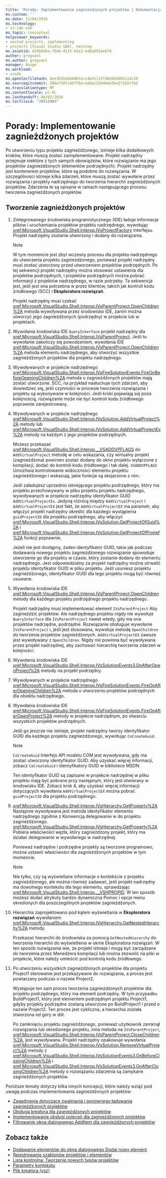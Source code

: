 ```yaml
---
title: 'Porady: Implementowanie zagnieżdżonych projektów | Dokumentacja firmy Microsoft'
ms.custom: ''
ms.date: 11/04/2016
ms.technology:
- vs-ide-sdk
ms.topic: conceptual
helpviewer_keywords:
- nested projects, implementing
- projects [Visual Studio SDK], nesting
ms.assetid: d20b8d6a-f0e0-4115-b3a3-edda893ae678
author: gregvanl
ms.author: gregvanl
manager: douge
ms.workload:
- vssdk
ms.openlocfilehash: bee3b5bebb8067ecc4bd1115f46d4b668b114c50
ms.sourcegitcommit: 206e738fc45ff8ec4ddac2dd484e5be37192cfbd
ms.translationtype: MT
ms.contentlocale: pl-PL
ms.lasthandoff: 08/03/2018
ms.locfileid: "39512903"
---
```

# <a name="how-to-implement-nested-projects"></a>Porady: Implementowanie zagnieżdżonych projektów

Po utworzeniu typu projektu zagnieżdżonego, istnieje kilka dodatkowych kroków, które muszą zostać zaimplementowane. Projekt nadrzędny przejmuje niektóre z tych samych obowiązków, które rozwiązanie ma jego projektów zagnieżdżonych (elementów podrzędnych). Projekt nadrzędny jest kontenerem projektów, które są podobne do rozwiązania. W szczególności istnieje kilka zdarzeń, które muszą zostać wywołane przez rozwiązania i projekty nadrzędnego do tworzenia hierarchii zagnieżdżonych projektów. Zdarzenia te są opisane w ramach następującego procesu tworzenia zagnieżdżonych projektów.

## <a name="create-nested-projects"></a>Tworzenie zagnieżdżonych projektów

1.  Zintegrowanego środowiska programistycznego (IDE) ładuje informacje plików i uruchamiania projektów projektu nadrzędnego, wywołując <xref:Microsoft.VisualStudio.Shell.Interop.IVsProjectFactory> interfejsu. Projekt nadrzędny zostanie utworzony i dodany do rozwiązania.

    > [!NOTE]
    > W tym momencie jest zbyt wczesny procesu dla projektu nadrzędnego do utworzenia projektu zagnieżdżonego, ponieważ projekt nadrzędny musi zostać utworzony przed utworzeniem projektów podrzędnych. Po tej sekwencji projekt nadrzędny można stosować ustawienia dla projektów podrzędnych, i projektów podrzędnych można pobrać informacji z projektów nadrzędnego, w razie potrzeby. Ta sekwencja jest, jeśli jest ona potrzebna w przez klientów, takich jak kontroli kodu źródłowego (SCC) i **Eksploratora rozwiązań**.

     Projekt nadrzędny musi czekać <xref:Microsoft.VisualStudio.Shell.Interop.IVsParentProject.OpenChildren%2A> metoda wywoływana przez środowisko IDE, zanim można utworzyć jego zagnieżdżonych (podrzędny) w projekcie lub w projektach.

2.  Wywołania środowiska IDE `QueryInterface` projekt nadrzędny dla <xref:Microsoft.VisualStudio.Shell.Interop.IVsParentProject>. Jeśli to wywołanie zakończy się powodzeniem, wywołania IDE <xref:Microsoft.VisualStudio.Shell.Interop.IVsParentProject.OpenChildren%2A> metoda elementu nadrzędnego, aby otworzyć wszystkie zagnieżdżonych projektów dla projektu nadrzędnego.

3.  Wywoływanych w projekcie nadrzędnego <xref:Microsoft.VisualStudio.Shell.Interop.IVsFireSolutionEvents.FireOnBeforeOpeningChildren%2A> metoda o zagnieżdżonych projektów mają zostać utworzone. SCC, na przykład nasłuchuje tych zdarzeń, aby dowiedzieć się, jeśli czynności w procesie tworzenia rozwiązania i projektu są wykonywane w kolejności. Jeśli kroki pojawiają się poza kolejnością, rozwiązanie może nie być kontroli kodu źródłowego poprawnie zarejestrowany.

4.  Wywoływanych w projekcie nadrzędnego <xref:Microsoft.VisualStudio.Shell.Interop.IVsSolution.AddVirtualProject%2A> metody lub <xref:Microsoft.VisualStudio.Shell.Interop.IVsSolution.AddVirtualProjectEx%2A> metody na każdym z jego projektów podrzędnych.

     Możesz przekazać <xref:Microsoft.VisualStudio.Shell.Interop.__VSADDVPFLAGS> do `AddVirtualProject` metodę w celu wskazania, czy wirtualny projekt (zagnieżdżona) powinien zostać dodany do okno projektu wyłączone z kompilacji, dodać do kontroli kodu źródłowego i tak dalej. `VSADDVPFLAGS` Umożliwia kontrolowanie widoczności elementu projektu zagnieżdżonego i wskazują, jakie funkcje są skojarzone z nim.

     Jeśli załadujesz uprzednio istniejącego projektu podrzędnego, który ma projektu przechowywany w pliku projektu projektu nadrzędnego, wywoływanych w projekcie nadrzędny identyfikator GUID `AddVirtualProjectEx`. Jedyną różnicą między `AddVirtualProject` i `AddVirtualProjectEX` jest fakt, że `AddVirtualProjectEX` ma parametr, aby włączyć projekt nadrzędny określić dla każdego wystąpienia `guidProjectID` dla projektu podrzędnego, aby włączyć <xref:Microsoft.VisualStudio.Shell.Interop.IVsSolution.GetProjectOfGuid%2A> i <xref:Microsoft.VisualStudio.Shell.Interop.IVsSolution.GetProjectOfProjref%2A> funkcji poprawnie.

     Jeżeli nie jest dostępny, żaden identyfikator GUID, takie jak podczas dodawania nowego projektu zagnieżdżonego rozwiązanie spowoduje utworzenie go dla projektu w czasie, który zostanie dodany do elementu nadrzędnego. Jest odpowiedzialny za projekt nadrzędny można utrwalić projektu identyfikator GUID w pliku projektu. Jeśli usuniesz projektu zagnieżdżonego, identyfikator GUID dla tego projektu mogą być również usuwane.

5.  Wywołania środowiska IDE <xref:Microsoft.VisualStudio.Shell.Interop.IVsParentProject.OpenChildren> metody dla każdego projektu podrzędnego projektu nadrzędnego.

     Projekt nadrzędny musi implementować element `IVsParentProject` Aby zagnieździć projektów. Ale nadrzędnego projektu nigdy nie wywołuje `QueryInterface` dla `IVsParentProject` nawet wtedy, gdy ma ona projektów nadrzędne, podrzędne. Rozwiązanie obsługuje wywołanie `IVsParentProject` i, jeśli jest stosowana, wywołuje metodę `OpenChildren` do tworzenia projektów zagnieżdżonych. `AddVirtualProjectEX` zawsze jest wywoływany z `OpenChildren`. Nigdy nie powinna być wywoływana przez projekt nadrzędnej, aby zachować hierarchię tworzenia zdarzeń w kolejności.

6.  Wywołania środowiska IDE <xref:Microsoft.VisualStudio.Shell.Interop.IVsSolutionEvents3.OnAfterOpenProject%2A> metody na projekt podrzędny.

7.  Wywoływanych w projekcie nadrzędnego <xref:Microsoft.VisualStudio.Shell.Interop.IVsFireSolutionEvents.FireOnAfterOpeningChildren%2A> metoda o utworzeniu projektów podrzędnych dla obiektu nadrzędnego.

8.  Wywołania środowiska IDE <xref:Microsoft.VisualStudio.Shell.Interop.IVsFireSolutionEvents.FireOnAfterOpenProject%2A> metody w projekcie nadrzędnym, po otwarciu wszystkich projektów podrzędnych.

     Jeśli go jeszcze nie istnieje, projekt nadrzędny tworzy identyfikator GUID dla każdego projektu zagnieżdżonego, wywołując `CoCreateGuid`.

    > [!NOTE]
    > `CoCreateGuid` Interfejs API modelu COM jest wywoływana, gdy ma zostać utworzony identyfikator GUID. Aby uzyskać więcej informacji, zobacz `CoCreateGuid` i identyfikatory GUID w bibliotece MSDN.

     Ten identyfikator GUID są zapisane w projekcie nadrzędnej w pliku projektu mają być pobrane przy następnym, który jest otwierany w środowisku IDE. Zobacz krok 4, aby uzyskać więcej informacji dotyczących wywołania `AddVirtualProjectEX` można pobrać `guidProjectID` dla projektu podrzędnego.

9. <xref:Microsoft.VisualStudio.Shell.Interop.IVsHierarchy.GetProperty%2A> Następnie wywoływana jest metoda identyfikator elementu nadrzędnego zgodnie z Konwencją delegowanie w do projektu zagnieżdżonego. <xref:Microsoft.VisualStudio.Shell.Interop.IVsHierarchy.GetProperty%2A> Pobiera właściwości węzła, który zagnieżdżony projekt, który ma działać delegowanie w wywołanego w nadrzędnej.

     Ponieważ nadrzędne i podrzędne projekty są tworzone programowo, można ustawić właściwości dla zagnieżdżonych projektów w tym momencie.

    > [!NOTE]
    > Nie tylko, czy są wyświetlane informacje o kontekście z projektu zagnieżdżonego, ale można również zadawać, jeśli projekt nadrzędny ma dowolnego kontekstu dla tego elementu, sprawdzając <xref:Microsoft.VisualStudio.Shell.Interop.__VSHPROPID>. W ten sposób możesz dodać atrybuty bardzo dynamiczna Pomoc i opcje menu określonych dla poszczególnych projektów zagnieżdżonych.

10. Hierarchia zaprojektowano pod kątem wyświetlania w **Eksploratora rozwiązań** wywołaniem <xref:Microsoft.VisualStudio.Shell.Interop.IVsHierarchy.GetNestedHierarchy%2A> metody.

     Przekazać hierarchii do środowiska za pomocą `GetNestedHierarchy` do tworzenia hierarchii do wyświetlenia w oknie Eksploratora rozwiązań. W ten sposób rozwiązania wie, że projekt istnieje i mogą być zarządzane do tworzenia przez Menedżera kompilacji lub można zezwolić na pliki w projekcie, które należy umieścić pod kontrolą kodu źródłowego.

11. Po utworzeniu wszystkich zagnieżdżonych projektów dla projektu Project1 sterowanie jest przekazywane do rozwiązania, a proces jest powtarzany podczas o nazwie Project2.

     Występuje ten sam proces tworzenia zagnieżdżonych projektów dla projektu podrzędnego, który ma element podrzędny. W tym przypadku BuildProject1, który jest elementem podrzędnym projektu Project1, gdyby projekty podrzędne zostaną utworzone po BuildProject1 i przed o nazwie Project2. Ten proces jest cykliczna, a hierarchia została stworzona od góry w dół.

     Po zamknięciu projektu zagnieżdżonego, ponieważ użytkownik zamknął rozwiązania lub określonego projektu, inna metoda na `IVsParentProject`, <xref:Microsoft.VisualStudio.Shell.Interop.IVsParentProject.CloseChildren%2A>, jest wywoływana. Projekt nadrzędny opakowuje wywołania <xref:Microsoft.VisualStudio.Shell.Interop.IVsSolution.RemoveVirtualProject%2A> metody z <xref:Microsoft.VisualStudio.Shell.Interop.IVsSolutionEvents3.OnBeforeClosingChildren%2A> i <xref:Microsoft.VisualStudio.Shell.Interop.IVsSolutionEvents3.OnAfterClosingChildren%2A> metody o rozwiązaniu zdarzenia są zamykane zagnieżdżonych projektów.

Poniższe tematy dotyczy kilka innych koncepcji, które należy wziąć pod uwagę podczas implementowania zagnieżdżonych projektów:

- [Zagadnienia dotyczące zwalniania i ponownego ładowania zagnieżdżonych projektów](../../extensibility/internals/considerations-for-unloading-and-reloading-nested-projects.md)
- [Obsługa kreatora dla zagnieżdżonych projektów](../../extensibility/internals/wizard-support-for-nested-projects.md)
- [Implementowanie obsługi poleceń dla zagnieżdżonych projektów](../../extensibility/internals/implementing-command-handling-for-nested-projects.md)
- [Filtrowanie okna dialogowego AddItem dla zagnieżdżonych projektów](../../extensibility/internals/filtering-the-additem-dialog-box-for-nested-projects.md)

## <a name="see-also"></a>Zobacz także

- [Dodawanie elementów do okna dialogowego Dodaj nowy element](../../extensibility/internals/adding-items-to-the-add-new-item-dialog-boxes.md)
- [Rejestrowanie szablonów projektów i elementów](../../extensibility/internals/registering-project-and-item-templates.md)
- [Lista kontrolna: Tworzenie nowych typów projektów](../../extensibility/internals/checklist-creating-new-project-types.md)
- [Parametry kontekstu](../../extensibility/internals/context-parameters.md)
- [Plik kreatora (vsz)](../../extensibility/internals/wizard-dot-vsz-file.md)